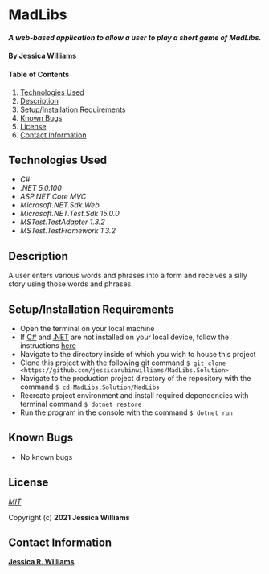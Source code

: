 # MadLibs

#### _A web-based application to allow a user to play a short game of MadLibs._

#### By **Jessica Williams**

#### Table of Contents

1. [Technologies Used](#technologies)
2. [Description](#description)
3. [Setup/Installation Requirements](#setup)
4. [Known Bugs](#bugs)
5. [License](#license)
6. [Contact Information](#contact)

## Technologies Used <a id="technologies"></a>

* _C#_
* _.NET 5.0.100_
* _ASP.NET Core MVC_
* _Microsoft.NET.Sdk.Web_
* _Microsoft.NET.Test.Sdk 15.0.0_
* _MSTest.TestAdapter 1.3.2_
* _MSTest.TestFramework 1.3.2_

## Description <a id="description"></a>

A user enters various words and phrases into a form and receives a silly story using those words and phrases.

## Setup/Installation Requirements <a id="setup"></a>

* Open the terminal on your local machine
* If [C#](https://docs.microsoft.com/en-us/dotnet/csharp/) and [.NET](https://docs.microsoft.com/en-us/dotnet/) are not installed on your local device, follow the instructions [here](https://www.learnhowtoprogram.com/c-and-net-part-time-c-and-react-track/getting-started-with-c/installing-c-and-net)
* Navigate to the directory inside of which you wish to house this project
* Clone this project with the following git command `$ git clone <https://github.com/jessicarubinwilliams/MadLibs.Solution>`
* Navigate to the production project directory of the repository with the command `$ cd MadLibs.Solution/MadLibs`
* Recreate project environment and install required dependencies with terminal command `$ dotnet restore`
* Run the program in the console with the command `$ dotnet run`

## Known Bugs <a id="bugs"></a>

* No known bugs

## License <a id="license"></a>
*[MIT](https://choosealicense.com/licenses/mit/)*

Copyright (c) **2021 Jessica Williams**

## Contact Information <a id="contact"></a>
**[Jessica R. Williams](mailto:jessicarubinwilliams@gmail.com)**